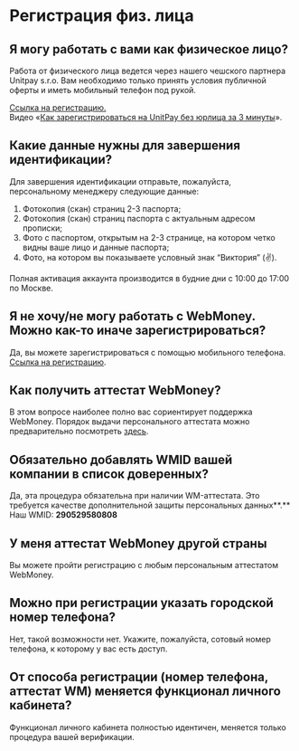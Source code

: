 # Регистрация физ. лица

## Я могу работать с вами как физическое лицо?

Работа от физического лица ведется через нашего чешского партнера Unitpay s.r.o. Вам необходимо только принять условия публичной оферты и иметь мобильный телефон под рукой.

[Ссылка на регистрацию.](https://unitpay.ru/signup)  
Видео «[Как зарегистрироваться на UnitPay без юрлица за 3 минуты](https://bit.ly/36KpLLa)».

## Какие данные нужны для завершения идентификации?

Для завершения идентификации отправьте, пожалуйста, персональному менеджеру следующие данные:   
1. Фотокопия \(скан\) страниц 2-3 паспорта;   
2. Фотокопия \(скан\) страниц паспорта с актуальным адресом прописки;   
3. Фото с паспортом, открытым на 2-3 странице, на котором четко видны ваше лицо и данные паспорта;   
4. Фото, на котором вы показываете условный знак “Виктория” \(✌\).   
  
Полная активация аккаунта производится в будние дни с 10:00 до 17:00 по Москве.

## Я не хочу/не могу работать с WebMoney. Можно как-то иначе зарегистрироваться?

Да, вы можете зарегистрироваться с помощью мобильного телефона. [Ссылка на регистрацию](https://unitpay.ru/signup).

## Как получить аттестат WebMoney?

В этом вопросе наиболее полно вас сориентирует поддержка WebMoney. Порядок выдачи персонального аттестата можно предварительно посмотреть [здесь](https://wiki.webmoney.ru/projects/webmoney/wiki/poryadok_vydachi_personalnogo_attestata).

## **Обязательно добавлять WMID вашей компании в список доверенных?**

Да, эта процедура обязательна при наличии WM-аттестата. Это требуется качестве дополнительной защиты персональных данных**.** Наш WMID: **290529580808**

## **У меня аттестат WebMoney другой страны**

Вы можете пройти регистрацию с любым персональным аттестатом WebMoney.

## **Можно при регистрации указать городской номер телефона?**

Нет, такой возможности нет. Укажите, пожалуйста, сотовый номер телефона, к которому у вас есть доступ.  


## **От способа регистрации \(номер телефона, аттестат WM\) меняется функционал личного кабинета?**

Функционал личного кабинета полностью идентичен, меняется только процедура вашей верификации.

